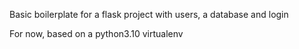 Basic boilerplate for a flask project with users, a database and login

For now, based on a python3.10 virtualenv
